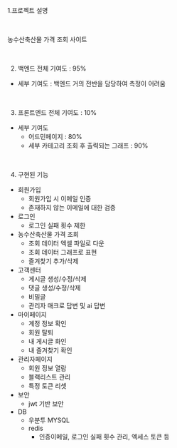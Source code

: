 1.프로젝트 설명

<br/>

농수산축산물 가격 조회 사이트

<br/>

2. 백엔드 전체 기여도 : 95%
- 세부 기여도 : 백엔드 거의 전반을 담당하여 측정이 어려움

<br/>

3. 프론트엔드 전체 기여도 : 10%
- 세부 기여도
   - 어드민페이지 : 80%
   - 세부 카테고리 조회 후 출력되는 그래프 : 90%

<br/>

4. 구현된 기능
- 회원가입
    - 회원가입 시 이메일 인증
    - 존재하지 않는 이메일에 대한 검증
- 로그인
    - 로그인 실패 횟수 제한
- 농수산축산물 가격 조회
    - 조회 데이터 엑셀 파일로 다운
    - 조회 데이터 그래프로 표현
    - 즐겨찾기 추가/삭제
- 고객센터
    - 게시글 생성/수정/삭제
    - 댓글 생성/수정/삭제
    - 비밀글
    - 관리자 매크로 답변 및 ai 답변
- 마이페이지
    - 계정 정보 확인
    - 회원 탈퇴
    - 내 게시글 화인
    - 내 즐겨찾기 확인
- 관리자페이지
    - 회원 정보 열람
    - 블랙리스트 관리
    - 특정 토큰 리셋
- 보안
    - jwt 기반 보안
- DB
    - 우분투 MYSQL
    - redis
        - 인증이메일, 로그인 실패 횟수 관리, 엑세스 토큰 등
